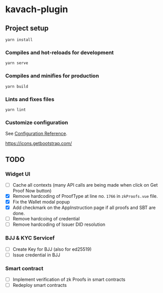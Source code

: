 # kavach-plugin

## Project setup

```
yarn install
```

### Compiles and hot-reloads for development

```
yarn serve
```

### Compiles and minifies for production

```
yarn build
```

### Lints and fixes files

```
yarn lint
```

### Customize configuration

See [Configuration Reference](https://cli.vuejs.org/config/).

https://icons.getbootstrap.com/

## TODO

### Widget UI

- [ ] Cache all contexts (many API calls are being made when click on Get Proof Now button)
- [x] Remove hardcoding of ProofType at line no. `1766` in `zkProofs.vue` file.
- [x] Fix the Wallet modal popup
- [X] Add checkmark on the AppInstruction page if all proofs and SBT are done.
- [ ] Remove hardcoing of credential
- [ ] Remove hardcoding of Issuer DID resolution

### BJJ & KYC Servicef

- [ ] Create Key for BJJ (also for ed25519)
- [ ] Issue credential in BJJ

### Smart contract

- [ ] Implement verification of zk Proofs in smart contracts
- [ ] Redeploy smart contracts
